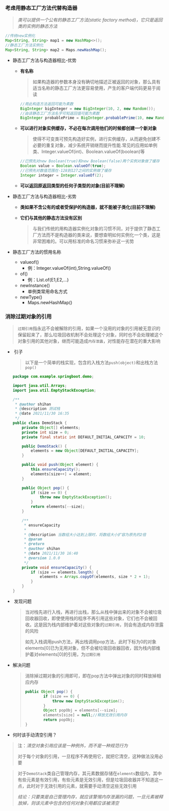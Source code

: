 ### 考虑用静态工厂方法代替构造器

> *类可以提供一个公有的静态工厂方法(static factory method)，它只是返回类的实例的静态方法*

```java
//传统new实例化
Map<String, String> map1 = new HashMap<>();
//静态工厂方法实例化
Map<String, String> map2 = Maps.newHashMap();
```

- 静态工厂方法与构造器相比-优势

  - **有名称**

    > ​	如果构造器的参数本身没有确切地描述正被返回的对象，那么具有适当名称的静态工厂方法更容易使用，产生的客户端代码更易于阅读

    ```java
    //用此构造方法返回可能为素数
    BigInteger bigInteger = new BigInteger(10, 2, new Random());
    //由该静态工厂方法名字可知返回值可能为素数
    BigInteger probablePrime = BigInteger.probablePrime(10, new Random());
    ```

  - **可以进行对象实例缓存，不必在每次调用他们的时候都创建一个新对象**

    > 使得不可变类可预先构造好实例，进行实例缓存，从而避免创建不必要的重复对象，减少系统开销继而提升性能.常见的应用如单例类、Integer.valueOf(int)、Boolean.valueOf(boolean)等

    ```java
    //已预先对new Boolean(true)和new Boolean(false)两个实例对象做了缓存
    Boolean value = Boolean.valueOf(true);
    //已预先对数值范围在-128到127之间的实例做了缓存
    Integer integer = Integer.valueOf(2);
    ```

  - **可以返回原返回类型的任何子类型的对象(目前不理解)**

- 静态工厂方法与构造器相比-劣势

  - **类如果不含公有的或者受保护的构造器，就不能被子类化(目前不理解)**

  - **它们与其他的静态方法没有区别**

    > 与我们传统的用构造器实例化对象的习惯不同，对于提供了静态工厂方法而不是构造器的类来说，要想查明如何实例化一个类，这是非常困难的。可以用标准的命名习惯来弥补这一劣势

- 静态工厂方法的惯用名称
  - valueof()
    - 例：Integer.valueOf(int),String.valueOf()
  - of()
    - 例：List.of(E1,E2,...)
  - newInstance()
    - 单例类常用命名方式
  - newType()
    - Maps.newHashMap()

### 消除过期对象的引用

> ​	`过期引用`指永远不会被解除的引用，如果一个没用的对象的引用被无意识的保留起来了，那么垃圾回收机制不会处理这个对象，同时也不会处理被这个对象引用的其他对象，继而可能造成`内存泄露`，对性能存在潜在的重大影响

- ​	引子

  > ​	以下是一个简单的栈实现，包含的入栈方法`push(object)`和出栈方法`pop()`

  ```java
  package com.example.springboot.demo;
  
  import java.util.Arrays;
  import java.util.EmptyStackException;
  
  /**
   * @author shihan
   * @description 测试栈
   * @date 2021/11/30 16:35
   */
  public class DemoStack {
      private Object[] elements;
      private int size = 0;
      private final static int DEFAULT_INITIAL_CAPACITY = 10;
  
      public DemoStack() {
          elements = new Object[DEFAULT_INITIAL_CAPACITY];
      }
  
      public void push(Object element) {
          this.ensureCapacity();
          elements[size++] = element;
      }
  
      public Object pop() {
          if (size == 0) {
              throw new EmptyStackException();
          }
          return elements[--size];
      }
  
      /**
       * ensureCapacity
       *
       * @description 当数组大小达到上限时，将数组大小扩容为原先的2倍
       * @param
       * @return
       * @author shihan
       * @date 2021/11/30 16:40
       * @version 1.0.0
       */
      private void ensureCapacity() {
          if (size == elements.length) {
              elements = Arrays.copyOf(elements, size * 2 + 1);
          }
      }
  }
  
  ```

- ​	发现问题

  > 当对栈先进行入栈，再进行出栈，那么从栈中弹出来的对象不会被垃圾回收器回收，即使使用栈的程序不再引用这些对象，它们也不会被回收。这是因为栈内部维护着对这些对象的`过期引用`，则会有造成内存泄露的风险
  >
  > 如先入栈调用push方法，再出栈调用pop方法，此时下标为0的对象elements[0]已为无用对象，但不会被垃圾回收器回收，因为栈内部维护着对elements[0]的引用，为`过期引用`

- 解决问题

  > 消除掉过期对象的引用即可，即在pop方法中弹出对象的同时释放掉相应内存
  >
  > ```java
  > public Object pop() {
  >         if (size == 0) {
  >             throw new EmptyStackException();
  >         }
  >         Object popObj = elements[--size];
  >         elements[size] = null;//释放无效引用内存
  >         return popObj;
  > }
  > ```

- 何时该手动清空引用？

> 注：*清空对象引用应该是一种例外，而不是一种规范行为*
>
> 对于每个对象的引用，一旦程序不再使用它，就把它清空，这种做法没用必要

> ​	对于`DemoStack`类自己管理内存，其元素数据存储在`elements`数组内，其中有些元素是有效引用，有些元素是无效引用，但是垃圾回收器并不知道这一点，此时对于无效引用的元素，就需要手动清空这些无效引用
>
> *结论：只要类是自己管理内存，就应该警惕内存泄漏的问题，一旦元素被释放掉，则该元素中包含的任何对象引用都应该被清空*
